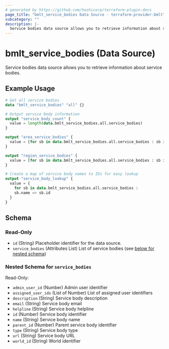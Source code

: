 ```yaml
---
# generated by https://github.com/hashicorp/terraform-plugin-docs
page_title: "bmlt_service_bodies Data Source - terraform-provider-bmlt"
subcategory: ""
description: |-
  Service bodies data source allows you to retrieve information about service bodies.
---
```


# bmlt_service_bodies (Data Source)

Service bodies data source allows you to retrieve information about service bodies.

## Example Usage

```terraform
# Get all service bodies
data "bmlt_service_bodies" "all" {}

# Output service body information
output "service_body_count" {
  value = length(data.bmlt_service_bodies.all.service_bodies)
}

output "area_service_bodies" {
  value = [for sb in data.bmlt_service_bodies.all.service_bodies : sb if sb.type == "AS"]
}

output "region_service_bodies" {
  value = [for sb in data.bmlt_service_bodies.all.service_bodies : sb if sb.type == "RS"]
}

# Create a map of service body names to IDs for easy lookup
output "service_body_lookup" {
  value = {
    for sb in data.bmlt_service_bodies.all.service_bodies :
    sb.name => sb.id
  }
}
```

<!-- schema generated by tfplugindocs -->
## Schema

### Read-Only

- `id` (String) Placeholder identifier for the data source.
- `service_bodies` (Attributes List) List of service bodies (see [below for nested schema](#nestedatt--service_bodies))

<a id="nestedatt--service_bodies"></a>
### Nested Schema for `service_bodies`

Read-Only:

- `admin_user_id` (Number) Admin user identifier
- `assigned_user_ids` (List of Number) List of assigned user identifiers
- `description` (String) Service body description
- `email` (String) Service body email
- `helpline` (String) Service body helpline
- `id` (Number) Service body identifier
- `name` (String) Service body name
- `parent_id` (Number) Parent service body identifier
- `type` (String) Service body type
- `url` (String) Service body URL
- `world_id` (String) World identifier
